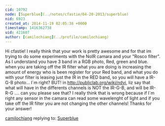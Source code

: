 ```yaml
---
cid: 10792
node: [Superblue](../notes/cfastie/04-20-2013/superblue)
nid: 6923
created_at: 2014-11-19 02:05:38 +0000
timestamp: 1416362738
uid: 421607
author: [camilochiang](../profile/camilochiang)
---
```


Hi cfastie! I really think that your work is pretty awesome and for that im trying to do some experiments with the NoIR camara and your "Rosco filter". 
As I understand you have 3 band in a RGB photo, Red, green and blue. when you are taking off the IR filter what you are doing is increasing the amount of energy who is been register for your Red band, and what you do with your filter is leasing just the IR in the RED band, so you will have a IR-G-B photo... I´m right?
BUT!
in http://publiclab.org/wiki/ndvi, liz say that what will have in the differents channels is NOT the IR-G-B, and will be IR-R-G ....
can you please see that? I really think that is wrong because if I´m right any sensor in the camara can read some wavelenght of light and if you take off the IR filter you are not changing the other channels!
Thanks for your answer!

[camilochiang](../profile/camilochiang) replying to: [Superblue](../notes/cfastie/04-20-2013/superblue)

